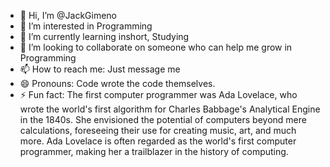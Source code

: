 - 👋 Hi, I’m @JackGimeno
- 👀 I’m interested in Programming
- 🌱 I’m currently learning inshort, Studying
- 💞️ I’m looking to collaborate on someone who can help me grow in Programming
- 📫 How to reach me: Just message me
- 😄 Pronouns: Code wrote the code themselves.
- ⚡ Fun fact: The first computer programmer was Ada Lovelace, who wrote the world's first algorithm for Charles Babbage's Analytical Engine in the 1840s. She envisioned the potential of computers beyond mere calculations, foreseeing their use for creating music, art, and much more. Ada Lovelace is often regarded as the world's first computer programmer, making her a trailblazer in the history of computing.

<!---
JackGimeno/JackGimeno is a ✨ special ✨ repository because its `README.md` (this file) appears on your GitHub profile.
You can click the Preview link to take a look at your changes.
--->
